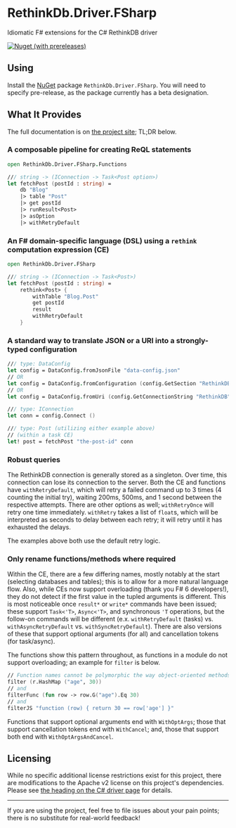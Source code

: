 # RethinkDb.Driver.FSharp
Idiomatic F# extensions for the C# RethinkDB driver

[![Nuget (with prereleases)][pkg-img]][pkg-url]

## Using

Install the [NuGet][pkg-url] package `RethinkDb.Driver.FSharp`. You will need to specify pre-release, as the package currently has a beta designation.

## What It Provides

The full documentation is on [the project site][project]; TL;DR below.

### A composable pipeline for creating ReQL statements

```fsharp
open RethinkDb.Driver.FSharp.Functions

/// string -> (IConnection -> Task<Post option>)
let fetchPost (postId : string) =
    db "Blog"
    |> table "Post"
    |> get postId
    |> runResult<Post>
    |> asOption
    |> withRetryDefault
```

### An F# domain-specific language (DSL) using a `rethink` computation expression (CE)

```fsharp
open RethinkDb.Driver.FSharp

/// string -> (IConnection -> Task<Post>)
let fetchPost (postId : string) =
    rethink<Post> {
        withTable "Blog.Post"
        get postId
        result
        withRetryDefault
    }
```

### A standard way to translate JSON or a URI into a strongly-typed configuration

```fsharp
/// type: DataConfig
let config = DataConfig.fromJsonFile "data-config.json"
// OR
let config = DataConfig.fromConfiguration (config.GetSection "RethinkDB")
// OR
let config = DataConfig.fromUri (config.GetConnectionString "RethinkDB")

/// type: IConnection
let conn = config.Connect ()

/// type: Post (utilizing either example above)
// (within a task CE)
let! post = fetchPost "the-post-id" conn
```

### Robust queries

The RethinkDB connection is generally stored as a singleton. Over time, this connection can lose its connection to the server. Both the CE and functions have `withRetryDefault`, which will retry a failed command up to 3 times (4 counting the initial try), waiting 200ms, 500ms, and 1 second between the respective attempts. There are other options as well; `withRetryOnce` will retry one time immediately. `withRetry` takes a list of `float`s, which will be interpreted as seconds to delay between each retry; it will retry until it has exhausted the delays.

The examples above both use the default retry logic.

### Only rename functions/methods where required

Within the CE, there are a few differing names, mostly notably at the start (selecting databases and tables); this is to allow for a more natural language flow. Also, while CEs now support overloading (thank you F# 6 developers!), they do not detect if the first value in the tupled arguments is different. This is most noticeable once `result*` or `write*` commands have been issued; these support `Task<'T>`, `Async<'T>`, and synchronous `'T` operations, but the follow-on commands will be different (e.x. `withRetryDefault` (tasks) vs. `withAsyncRetryDefault` vs. `withSyncRetryDefault`). There are also versions of these that support optional arguments (for all) and cancellation tokens (for task/async).

The functions show this pattern throughout, as functions in a module do not support overloading; an example for `filter` is below.

```fsharp
// Function names cannot be polymorphic the way object-oriented methods can, so filter's three overloads become
filter (r.HashMap ("age", 30))
// and
filterFunc (fun row -> row.G("age").Eq 30)
// and
filterJS "function (row) { return 30 == row['age'] }"
```

Functions that support optional arguments end with `WithOptArgs`; those that support cancellation tokens end with `WithCancel`; and, those that support both end with `WithOptArgsAndCancel`.

## Licensing

While no specific additional license restrictions exist for this project, there are modifications to the Apache v2
license on this project's dependencies. Please see [the heading on the C# driver page][license] for details.

---

If you are using the project, feel free to file issues about your pain points; there is no substitute for real-world feedback!

[pkg-img]: https://img.shields.io/nuget/vpre/RethinkDb.Driver.FSharp
[pkg-url]: https://www.nuget.org/packages/RethinkDb.Driver.FSharp/
[project]: https://bitbadger.solutions/open-source/rethinkdb-driver-fsharp/
[license]: https://github.com/bchavez/RethinkDb.Driver#open-source-and-commercial-licensing
